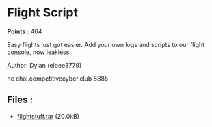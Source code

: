 # Flight Script
**Points** : 464

Easy flights just got easier. Add your own logs and scripts to our flight console, now leakless!

Author: Dylan (elbee3779)

nc chal.competitivecyber.club 8885

## Files : 

 - [flightstuff.tar](./flightstuff.tar) (20.0kB)